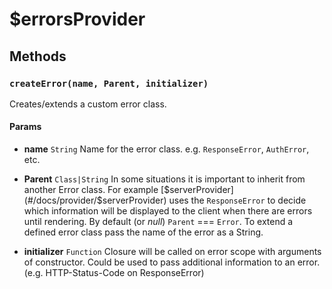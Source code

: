 # $errorsProvider

## Methods

### `createError(name, Parent, initializer)`

Creates/extends a custom error class.

#### Params

- **name** `String` Name for the error class. e.g. `ResponseError`, `AuthError`, etc.

- **Parent** `Class|String` In some situations it is important to inherit from another Error class. For example [$serverProvider](#/docs/provider/$serverProvider) uses the `ResponseError` to decide which information will be displayed to the client when there are errors until rendering. By default (or *null*) `Parent` === `Error`. To extend a defined error class pass the name of the error as a String.

- **initializer** `Function` Closure will be called on error scope with arguments of constructor. Could be used to pass additional information to an error. (e.g. HTTP-Status-Code on ResponseError)

